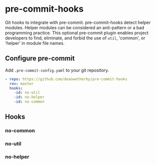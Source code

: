 # pre-commit-hooks

Git hooks to integrate with pre-commit. pre-commit-hooks detect helper modules. Helper modules can be considered an anti-pattern or a bad programming practice. This optional pre-commit plugin enables project developers to find, eliminate, and forbid the use of `util`, 'common', or 'helper' in module file names.

## Configure pre-commit

Add `.pre-commit-config.yaml` to your git repository.

```yaml
- repo: https://github.com/deanwetherby/pre-commit-hooks
  rev: master
  hooks:
    -id: no-util
    -id: no-helper
    -id: no-common
```

## Hooks

### no-common

### no-util

### no-helper
